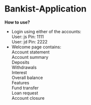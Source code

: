 # Bankist-Application
**How to use?**  
* Login using either of the accounts:  
    User: js Pin: 1111  
    User: jd Pin: 2222  
* Welcome page contains:  
    Account statement  
    Account summary   
      Deposits  
      Withdrawals  
      Interest  
      Overall balance   
    Features  
      Fund transfer  
      Loan request  
      Account closure    
 
 
